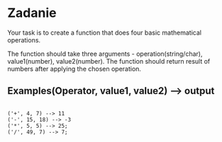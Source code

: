 # Zadanie

Your task is to create a function that does four basic mathematical operations.

The function should take three arguments - operation(string/char), value1(number), value2(number).
The function should return result of numbers after applying the chosen operation.

## Examples(Operator, value1, value2) --> output

<code>
('+', 4, 7) --> 11
('-', 15, 18) --> -3 
('*', 5, 5) --> 25;
('/', 49, 7) --> 7;
</code>
